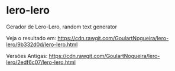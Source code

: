 # lero-lero
Gerador de Lero-Lero, random text generator

Veja o resultado em: https://cdn.rawgit.com/GoulartNogueira/lero-lero/9b332d0d/lero-lero.html

Versões Antigas:  https://cdn.rawgit.com/GoulartNogueira/lero-lero/2edf6c07/lero-lero.html
